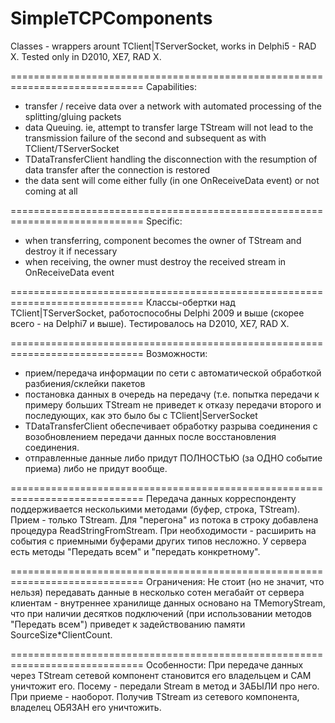 # SimpleTCPComponents


Classes - wrappers arount TClient|TServerSocket, works in Delphi5 - RAD X. 
Tested only in D2010, XE7, RAD X.

=============================================================================
Capabilities:
- transfer / receive data over a network with automated processing of the splitting/gluing packets
- data Queuing. ie, attempt to transfer large TStream will not lead to the transmission failure of the second and subsequent as with TClient/TServerSocket
- TDataTransferClient handling the disconnection with the resumption of data transfer after the connection is restored
- the data sent will come either fully (in one OnReceiveData event) or not coming at all

=============================================================================
Specific:
- when transferring, component becomes the owner of TStream and destroy it if necessary
- when receiving, the owner must destroy the received stream in OnReceiveData event


=============================================================================
  Классы-обертки над TClient|TServerSocket, работоспособны Delphi 2009 и выше (скорее всего - на Delphi7 и выше).
  Тестировалось на D2010, XE7, RAD X.
  
=============================================================================
  Возможности:
  - прием/передача информации по сети с автоматической обработкой
  разбиения/склейки пакетов
  - постановка данных в очередь на передачу (т.е. попытка передачи к примеру больших
  TStream не приведет к отказу передачи второго и последующих,
  как это было бы с TClient|ServerSocket
  - TDataTransferClient обеспечивает обработку разрыва соединения
  с возобновлением передачи данных после восстановления соединения.
  - отправленные данные либо придут ПОЛНОСТЬЮ (за ОДНО событие
  приема) либо не придут вообще.
  
=============================================================================
  Передача данных корреспонденту поддерживается несколькими методами
  (буфер, строка, TStream). Прием - только TStream. Для "перегона" из потока
  в строку добавлена процедура ReadStringFromStream.
  При необходимости - расширить на события с приемными буферами других типов
  несложно. У сервера есть методы "Передать всем" и "передать конкретному".
  
=============================================================================
  Ограничения:
  Не стоит (но не значит, что нельзя) передавать данные в несколько сотен мегабайт
  от сервера клиентам - внутреннее хранилище данных основано на TMemoryStream,
  что при наличии десятков подключений (при использовании методов "Передать всем")
  приведет к задействованию памяти SourceSize*ClientCount.
  
=============================================================================
  Особенности:
  При передаче данных через TStream сетевой компонент становится его владельцем
  и САМ уничтожит его. Посему - передали Stream в метод и ЗАБЫЛИ про него.
  При приеме - наоборот. Получив TStream из сетевого компонента,
  владелец ОБЯЗАН его уничтожить.
